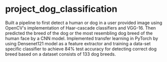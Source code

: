# project_dog_classification
Built a pipeline to first detect a human or dog in a user provided image using OpenCV's implementation of Haar-cascade classifiers and VGG-16. Then predicted the breed of the dog or the most resembling dog breed of the human face by a CNN model. Implemented transfer learning in PyTorch by using Densenet121 model as a feature extractor and training a data-set specific classifier to achieve 84% test accuracy for detecting correct dog breed based on a dataset consists of 133 dog breeds.
